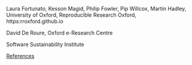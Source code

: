 Laura Fortunato, Kesson Magid, Philip Fowler, Pip Willcox, Martin Hadley, University of Oxford, Reproducible Research Oxford, https:rroxford.github.io

David De Roure, Oxford e-Research Centre

Software Sustainability Institute

[References](reference.md)
